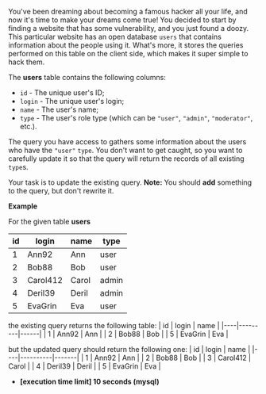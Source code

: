 
You've been dreaming about becoming a famous hacker all your life, and now it's time to make your dreams come true! You decided to start by finding a website that has some vulnerability, and you just found a doozy. This particular website has an open database  `users`  that contains information about the people using it. What's more, it stores the queries performed on this table on the client side, which makes it super simple to hack them.

The  **users**  table contains the following columns:

-   `id`  - The unique user's ID;
-   `login`  - The unique user's login;
-   `name`  - The user's name;
-   `type`  - The user's role type (which can be  `"user"`,  `"admin"`,  `"moderator"`, etc.).

The query you have access to gathers some information about the users who have the  `"user"`  `type`. You don't want to get caught, so you want to carefully update it so that the query will return the records of all existing  `type`s.

Your task is to update the existing query.  **Note:**  You should  **add**  something to the query, but don't rewrite it.

**Example**

For the given table  **users**

| id | login    | name  | type  |
|----|----------|-------|-------|
| 1  | Ann92    | Ann   | user  |
| 2  | Bob88    | Bob   | user  |
| 3  | Carol412 | Carol | admin |
| 4  | Deril39  | Deril | admin |
| 5  | EvaGrin  | Eva   | user  |

the existing query returns the following table:
| id | login   | name |
|----|---------|------|
| 1  | Ann92   | Ann  |
| 2  | Bob88   | Bob  |
| 5  | EvaGrin | Eva  |

but the updated query should return the following one:
| id | login    | name  |
|----|----------|-------|
| 1  | Ann92    | Ann   |
| 2  | Bob88    | Bob   |
| 3  | Carol412 | Carol |
| 4  | Deril39  | Deril |
| 5  | EvaGrin  | Eva   |

-   **[execution time limit] 10 seconds (mysql)**